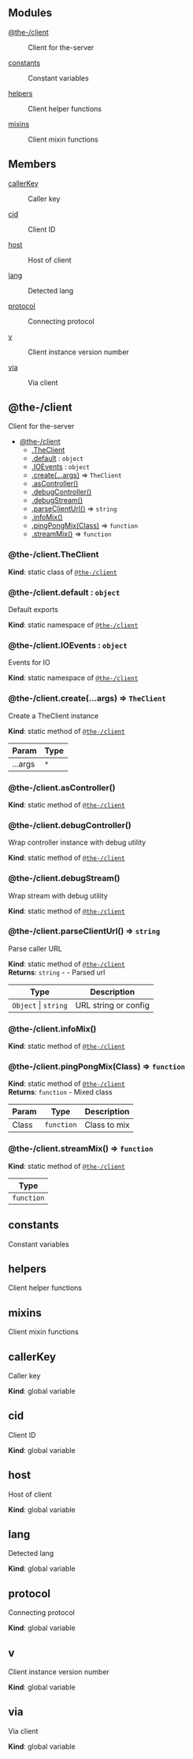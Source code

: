 <!--- Code generated by @the-/script-doc. DO NOT EDIT. -->

## Modules

<dl>
<dt><a href="#module_@the-/client">@the-/client</a></dt>
<dd><p>Client for the-server</p>
</dd>
<dt><a href="#module_constants">constants</a></dt>
<dd><p>Constant variables</p>
</dd>
<dt><a href="#module_helpers">helpers</a></dt>
<dd><p>Client helper functions</p>
</dd>
<dt><a href="#module_mixins">mixins</a></dt>
<dd><p>Client mixin functions</p>
</dd>
</dl>

## Members

<dl>
<dt><a href="#callerKey">callerKey</a></dt>
<dd><p>Caller key</p>
</dd>
<dt><a href="#cid">cid</a></dt>
<dd><p>Client ID</p>
</dd>
<dt><a href="#host">host</a></dt>
<dd><p>Host of client</p>
</dd>
<dt><a href="#lang">lang</a></dt>
<dd><p>Detected lang</p>
</dd>
<dt><a href="#protocol">protocol</a></dt>
<dd><p>Connecting protocol</p>
</dd>
<dt><a href="#v">v</a></dt>
<dd><p>Client instance version number</p>
</dd>
<dt><a href="#via">via</a></dt>
<dd><p>Via client</p>
</dd>
</dl>

<a name="module_@the-/client"></a>

## @the-/client
Client for the-server


* [@the-/client](#module_@the-/client)
    * [.TheClient](#module_@the-/client.TheClient)
    * [.default](#module_@the-/client.default) : <code>object</code>
    * [.IOEvents](#module_@the-/client.IOEvents) : <code>object</code>
    * [.create(...args)](#module_@the-/client.create) ⇒ <code>TheClient</code>
    * [.asController()](#module_@the-/client.asController)
    * [.debugController()](#module_@the-/client.debugController)
    * [.debugStream()](#module_@the-/client.debugStream)
    * [.parseClientUrl()](#module_@the-/client.parseClientUrl) ⇒ <code>string</code>
    * [.infoMix()](#module_@the-/client.infoMix)
    * [.pingPongMix(Class)](#module_@the-/client.pingPongMix) ⇒ <code>function</code>
    * [.streamMix()](#module_@the-/client.streamMix) ⇒ <code>function</code>

<a name="module_@the-/client.TheClient"></a>

### @the-/client.TheClient
**Kind**: static class of [<code>@the-/client</code>](#module_@the-/client)  
<a name="module_@the-/client.default"></a>

### @the-/client.default : <code>object</code>
Default exports

**Kind**: static namespace of [<code>@the-/client</code>](#module_@the-/client)  
<a name="module_@the-/client.IOEvents"></a>

### @the-/client.IOEvents : <code>object</code>
Events for IO

**Kind**: static namespace of [<code>@the-/client</code>](#module_@the-/client)  
<a name="module_@the-/client.create"></a>

### @the-/client.create(...args) ⇒ <code>TheClient</code>
Create a TheClient instance

**Kind**: static method of [<code>@the-/client</code>](#module_@the-/client)  

| Param | Type |
| --- | --- |
| ...args | <code>\*</code> | 

<a name="module_@the-/client.asController"></a>

### @the-/client.asController()
**Kind**: static method of [<code>@the-/client</code>](#module_@the-/client)  
<a name="module_@the-/client.debugController"></a>

### @the-/client.debugController()
Wrap controller instance with debug utility

**Kind**: static method of [<code>@the-/client</code>](#module_@the-/client)  
<a name="module_@the-/client.debugStream"></a>

### @the-/client.debugStream()
Wrap stream with debug utility

**Kind**: static method of [<code>@the-/client</code>](#module_@the-/client)  
<a name="module_@the-/client.parseClientUrl"></a>

### @the-/client.parseClientUrl() ⇒ <code>string</code>
Parse caller URL

**Kind**: static method of [<code>@the-/client</code>](#module_@the-/client)  
**Returns**: <code>string</code> - - Parsed url  

| Type | Description |
| --- | --- |
| <code>Object</code> \| <code>string</code> | URL string or config |

<a name="module_@the-/client.infoMix"></a>

### @the-/client.infoMix()
**Kind**: static method of [<code>@the-/client</code>](#module_@the-/client)  
<a name="module_@the-/client.pingPongMix"></a>

### @the-/client.pingPongMix(Class) ⇒ <code>function</code>
**Kind**: static method of [<code>@the-/client</code>](#module_@the-/client)  
**Returns**: <code>function</code> - Mixed class  

| Param | Type | Description |
| --- | --- | --- |
| Class | <code>function</code> | Class to mix |

<a name="module_@the-/client.streamMix"></a>

### @the-/client.streamMix() ⇒ <code>function</code>
**Kind**: static method of [<code>@the-/client</code>](#module_@the-/client)  

| Type |
| --- |
| <code>function</code> | 

<a name="module_constants"></a>

## constants
Constant variables

<a name="module_helpers"></a>

## helpers
Client helper functions

<a name="module_mixins"></a>

## mixins
Client mixin functions

<a name="callerKey"></a>

## callerKey
Caller key

**Kind**: global variable  
<a name="cid"></a>

## cid
Client ID

**Kind**: global variable  
<a name="host"></a>

## host
Host of client

**Kind**: global variable  
<a name="lang"></a>

## lang
Detected lang

**Kind**: global variable  
<a name="protocol"></a>

## protocol
Connecting protocol

**Kind**: global variable  
<a name="v"></a>

## v
Client instance version number

**Kind**: global variable  
<a name="via"></a>

## via
Via client

**Kind**: global variable  

